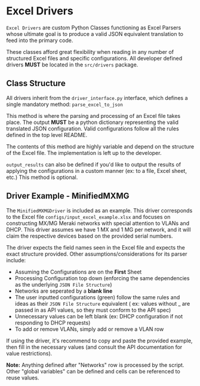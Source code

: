 # Excel Drivers

`Excel Drivers` are custom Python Classes functioning as Excel Parsers whose ultimate goal is to produce a valid JSON
equivalent translation to feed into the primary code.

These classes afford great flexibility when reading in any number of structured Excel files and specific configurations.
All developer defined drivers **MUST** be located in the `src/drivers` package.

## Class Structure

All drivers inherit from the `driver_interface.py` interface, which defines a single mandatory
method: `parse_excel_to_json`

This method is where the parsing and processing of an Excel file takes place. The output **MUST** be a python dictionary
representing the valid translated JSON configuration. Valid configurations follow all the rules defined in the top level
README.

The contents of this method are highly variable and depend on the structure of the Excel file. The implementation is
left up to the developer.

`output_results` can also be defined if you'd like to output the results of applying the configurations in a custom
manner (ex: to a file, Excel sheet, etc.)
This method is optional.

## Driver Example - MinifiedMXMG

The `MinifiedMXMGDriver` is included as an example. This driver corresponds to the Excel
file `configs/input_excel_example.xlsx` and focuses on constructing MX/MG Meraki networks with special attention to
VLANs and DHCP.
This driver assumes we have 1 MX and 1 MG per network, and it will claim the respective devices based on the provided
serial numbers.

The driver expects the field names seen in the Excel file and expects the exact structure provided. Other
assumptions/considerations for its parser include:

* Assuming the Configurations are on the **First** Sheet
* Processing Configuration top down (enforcing the same dependencies as the underlying `JSON File Structure`)
* Networks are seperated by a **blank line**
* The user inputted configurations (green) follow the same rules and ideas as their `JSON File Structure` equivalent (
  ex: values without _ are passed in as API values, so they must conform to the API spec)
* Unnecessary values can be left blank (ex: DHCP configuration if not responding to DHCP requests)
* To add or remove VLANs, simply add or remove a VLAN row

If using the driver, it's recommend to copy and paste the provided example, then fill in the necessary values (and
consult the API documentation for value restrictions).

**Note:** Anything defined after "Networks" row is processed by the script. Other "global variables" can be defined and
cells can be referenced to reuse values.
